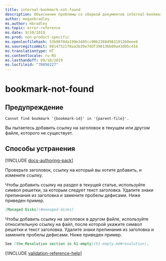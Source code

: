 ```yaml
---
title: internal-bookmark-not-found
description: Объяснение проблемы со сборкой документов internal-bookmark-not-found и способа ее устранения
author: meganbradley
ms.author: mbradley
ms.topic: error-reference
ms.date: 9/10/2019
ms.prod: non-product-specific
ms.openlocfilehash: 53b98f8da199e3495cc00b2388d983191268eee6
ms.sourcegitcommit: 89147521f0aa3b39e7ddf390136b09a43d95c416
ms.translationtype: HT
ms.contentlocale: ru-RU
ms.lasthandoff: 09/10/2019
ms.locfileid: "70856227"
---
```

# <a name="bookmark-not-found"></a>bookmark-not-found

## <a name="warning"></a>Предупреждение

`Cannot find bookmark '{bookmark-id}' in '{parent-file}'.`

Вы пытаетесь добавить ссылку на заголовок в текущем или другом файле, которого не существует.

## <a name="resolution"></a>Способы устранения

[!INCLUDE [docs-authoring-pack](includes/docs-authoring-pack.md)]

Проверьте заголовок, ссылку на который вы хотите добавить, и измените ссылку.

Чтобы добавить ссылку на раздел в текущей статье, используйте символ решетки, за которым следует текст заголовка. Удалите знаки препинания из заголовка и замените пробелы дефисами. Ниже приведен пример.

```markdown
[Managed Disks](#managed-disks)
```

Чтобы добавить ссылку на заголовок в другом файле, используйте относительную ссылку на файл, после которой укажите символ решетки и текст заголовка. Удалите знаки препинания из заголовка и замените пробелы дефисами. Ниже приведен пример.

```markdown
See [the Resolution section in h1-empty](h1-empty.md#resolution).
```

<!--make sure to add this file to your includes folder and verify the path-->
[!INCLUDE [validation-reference-help](includes/validation-reference-help.md)]
